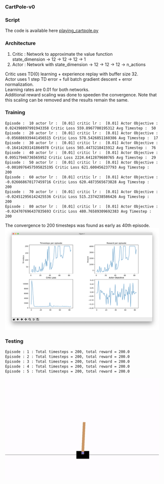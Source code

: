 ### CartPole-v0

### Script
The code is available here [playing_cartpole.py](playing_cartpole.py)

### Architecture

1. Critic : Network to approximate the value function <br> state_dimension -> 12 -> 12 -> 12 -> 1
2. Actor : Network with state_dimension -> 12 -> 12 -> 12 -> n_actions

Critic uses TD(0) learning + experience replay with buffer size 32. 
<br>Actor uses 1 step TD error + full batch gradient descent +  error normalization.
<br>Learning rates are 0.01 for both networks.
<br>Additional reward scaling was done to speeden the convergence. Note that this scaling can be removed and the results remain the same. 

### Training
```
Episode :  10 actor lr :  [0.01] critic lr :  [0.01] Actor Objective :  0.024398097991943358 Critic Loss 559.8967700195312 Avg Timestep :  50
Episode :  20 actor lr :  [0.01] critic lr :  [0.01] Actor Objective :  -0.056886939441456515 Critic Loss 578.5426851160386 Avg Timestep :  17
Episode :  30 actor lr :  [0.01] critic lr :  [0.01] Actor Objective :  -0.16414203141864978 Critic Loss 565.4473218415912 Avg Timestep :  76
Episode :  40 actor lr :  [0.01] critic lr :  [0.01] Actor Objective :  0.09517946736565952 Critic Loss 2224.6412879680765 Avg Timestep :  29
Episode :  50 actor lr :  [0.01] critic lr :  [0.01] Actor Objective :  -0.0010976457595825195 Critic Loss 621.600456237793 Avg Timestep :  200
Episode :  60 actor lr :  [0.01] critic lr :  [0.01] Actor Objective :  -0.026668670177459716 Critic Loss 620.4873565673828 Avg Timestep :  200
Episode :  70 actor lr :  [0.01] critic lr :  [0.01] Actor Objective :  -0.024512956142425536 Critic Loss 515.2374238586426 Avg Timestep :  200
Episode :  80 actor lr :  [0.01] critic lr :  [0.01] Actor Objective :  -0.024707696437835693 Critic Loss 480.76589309692383 Avg Timestep :  200

```
The convergence to 200 timesteps was found as early as 40th episode.
![Experience Replay Critic + Batch Update Actor](fig3.png)

### Testing
```
Episode : 1 : Total timesteps = 200, total reward = 200.0
Episode : 2 : Total timesteps = 200, total reward = 200.0
Episode : 3 : Total timesteps = 200, total reward = 200.0
Episode : 4 : Total timesteps = 200, total reward = 200.0
Episode : 5 : Total timesteps = 200, total reward = 200.0
```
![Episode](episode.gif)